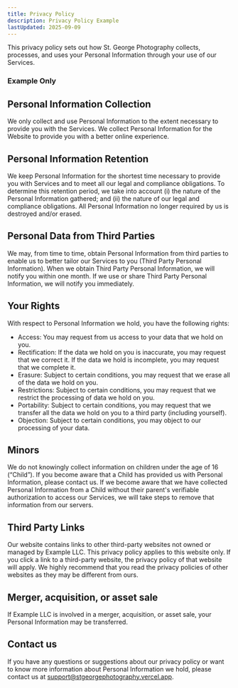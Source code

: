```yaml
---
title: Privacy Policy
description: Privacy Policy Example
lastUpdated: 2025-09-09
---
```


This privacy policy sets out how St. George Photography collects, processes, and uses your Personal Information through your use of our Services.

### Example Only

## Personal Information Collection

We only collect and use Personal Information to the extent necessary to provide you with the Services. We collect Personal Information for the Website to provide you with a better online experience.

## Personal Information Retention

We keep Personal Information for the shortest time necessary to provide you with Services and to meet all our legal and compliance obligations. To determine this retention period, we take into account (i) the nature of the Personal Information gathered; and (ii) the nature of our legal and compliance obligations. All Personal Information no longer required by us is destroyed and/or erased.

## Personal Data from Third Parties

We may, from time to time, obtain Personal Information from third parties to enable us to better tailor our Services to you (Third Party Personal Information). When we obtain Third Party Personal Information, we will notify you within one month. If we use or share Third Party Personal Information, we will notify you immediately.

## Your Rights

With respect to Personal Information we hold, you have the following rights:

- Access: You may request from us access to your data that we hold on you.
- Rectification: If the data we hold on you is inaccurate, you may request that we correct it. If the data we hold is incomplete, you may request that we complete it.
- Erasure: Subject to certain conditions, you may request that we erase all of the data we hold on you.
- Restrictions: Subject to certain conditions, you may request that we restrict the processing of data we hold on you.
- Portability: Subject to certain conditions, you may request that we transfer all the data we hold on you to a third party (including yourself).
- Objection: Subject to certain conditions, you may object to our processing of your data.

## Minors

We do not knowingly collect information on children under the age of 16 (“Child”). If you become aware that a Child has provided us with Personal Information, please contact us. If we become aware that we have collected Personal Information from a Child without their parent's verifiable authorization to access our Services, we will take steps to remove that information from our servers.

## Third Party Links

Our website contains links to other third-party websites not owned or managed by Example LLC. This privacy policy applies to this website only. If you click a link to a third-party website, the privacy policy of that website will apply. We highly recommend that you read the privacy policies of other websites as they may be different from ours.

## Merger, acquisition, or asset sale

If Example LLC is involved in a merger, acquisition, or asset sale, your Personal Information may be transferred.

## Contact us

If you have any questions or suggestions about our privacy policy or want to know more information about Personal Information we hold, please contact us at <support@stgeorgephotography.vercel.app>.
